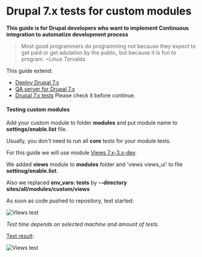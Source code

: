 # Drupal 7.x tests for custom modules

**This guide is for Drupal developers who want to implement Continuous integration to automatize development process**

> Most good programmers do programming not because they expect to get paid or get adulation by the public, but because it is fun to program. ~Linus Torvalds

This guide extend:
- [Deploy  Drupal 7.x](http://docs.zen.ci/deploy/deploy-drupal-7x)
- [QA server for Drupal 7.x](http://docs.zen.ci/qa-server/qa-server-drupal-7x)
- [Drupal 7.x tests](http://docs.zen.ci/tests/drupal-7x-tests)
Please check it before continue.


#### Testing custom modules

Add your custom module to folder **modules** and put module name to **settings/enable.list** file.

Usually, you don't need to run all **core** tests for your module tests.

For this guide we will use module [Views 7.x-3.x-dev](https://www.drupal.org/project/views).

We added **views**  module to **modules** folder and 'views views_ui' to file **settinsg/enable.list**. 

Also we replaced **env_vars: tests** by **--directory sites/all/modules/custom/views**

As soon as code pushed to repository, test started:

![VIews test](http://docs.zen.ci/files/Screen_Shot_2016-06-12_at_7.56.44_PM.png) 

*Test time depends on selected machine and amount of tests.*

[Test result](https://zen.ci/ZenCI-example/drupal-starter-kit/test/test-php53-ZenCI-example_drupal-starter-kit_master-7292):

![Views test](http://docs.zen.ci/files/Screen_Shot_2016-06-12_at_8.24.25_PM.png) 
